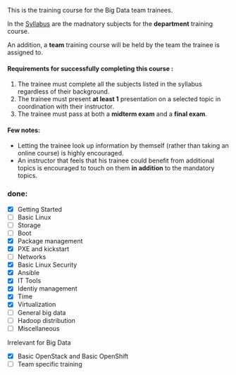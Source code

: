 
This is the training course for the Big Data team trainees.

In the [Syllabus](./Syllabus.md) are the madnatory subjects for the **department** training course.

An addition, a **team** training course will be held by the team the trainee is assigned to.

#### Requirements for successfully completing this course :
1. The trainee must complete all the subjects listed in the syllabus regardless of their background.
2. The trainee must present **at least 1** presentation on a selected topic in coordination with their instructor.
3. The trainee must pass at both a **midterm exam** and a **final exam**.


#### Few notes:
- Letting the trainee look up information by themself (rather than taking an online course) is highly encouraged.
- An instructor that feels that his trainee could benefit from additional topics is encouraged to touch on them **in addition** to the mandatory topics.



### **done:**
- [x] Getting Started
- [ ] Basic Linux
- [ ] Storage
- [ ] Boot
- [x] Package management
- [x] PXE and kickstart
- [ ] Networks
- [x] Basic Linux Security
- [x] Ansible
- [x] IT Tools
- [x] Identiy management
- [x] Time
- [x] Virtualization
- [ ] General big data
- [ ] Hadoop distribution
- [ ] Miscellaneous

Irrelevant for Big Data
- [x] Basic OpenStack and Basic OpenShift
- [ ] Team specific training
